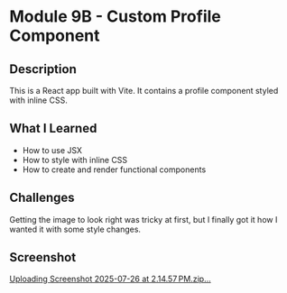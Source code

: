 # Module 9B - Custom Profile Component

## Description
This is a React app built with Vite. It contains a profile component styled with inline CSS.

## What I Learned
- How to use JSX
- How to style with inline CSS
- How to create and render functional components

## Challenges
Getting the image to look right was tricky at first, but I finally got it how I wanted it with some style changes.


## Screenshot
[Uploading Screenshot 2025-07-26 at 2.14.57 PM.zip…]()
